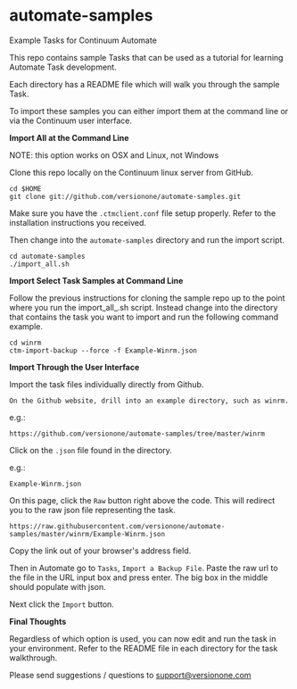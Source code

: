 automate-samples
==========

Example Tasks for Continuum Automate

This repo contains sample Tasks that can be used as a tutorial for learning Automate Task development. 

Each directory has a README file which will walk you through the sample Task. 

To import these samples you can either import them at the command line or via the Continuum user interface.

**Import All at the Command Line** 

NOTE: this option works on OSX and Linux, not Windows

Clone this repo locally on the Continuum linux server from GitHub.

    cd $HOME
    git clone git://github.com/versionone/automate-samples.git

Make sure you have the `.ctmclient.conf` file setup properly. Refer to the installation instructions you received.

Then change into the `automate-samples` directory and run the import script. 

    cd automate-samples
    ./import_all.sh

**Import Select Task Samples at Command Line**

Follow the previous instructions for cloning the sample repo up to the point where you run the import_all_.sh script. Instead change into the directory that contains the task you want to import and run the following command example. 

    cd winrm
    ctm-import-backup --force -f Example-Winrm.json

**Import Through the User Interface**

Import the task files individually directly from Github.

    On the Github website, drill into an example directory, such as winrm. 
    
e.g.:

    https://github.com/versionone/automate-samples/tree/master/winrm

Click on the `.json` file found in the directory.  
    
e.g.:

    Example-Winrm.json

On this page, click the `Raw` button right above the code. This will redirect you to the raw json file representing the task. 

    https://raw.githubusercontent.com/versionone/automate-samples/master/winrm/Example-Winrm.json

Copy the link out of your browser's address field. 

Then in Automate go to `Tasks`, `Import a Backup File`.  Paste the raw url to the file in the URL input box and press enter. The big box in the middle should populate with json. 

Next click the `Import` button. 

**Final Thoughts**

Regardless of which option is used, you can now edit and run the task in your environment. Refer to the README file in each directory for the task walkthrough. 

Please send suggestions / questions to support@versionone.com
